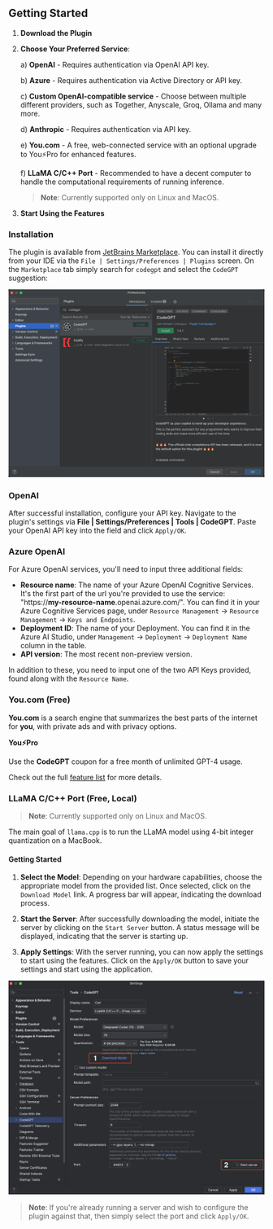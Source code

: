 ## Getting Started

1. **Download the Plugin**

2. **Choose Your Preferred Service**:

   a) **OpenAI** - Requires authentication via OpenAI API key.

   b) **Azure** - Requires authentication via Active Directory or API key.

   c) **Custom OpenAI-compatible service** - Choose between multiple different providers, such as Together, Anyscale,
   Groq, Ollama and many more.

   d) **Anthropic** - Requires authentication via API key.

   e) **You.com** - A free, web-connected service with an optional upgrade to You⚡Pro for enhanced features.

   f) **LLaMA C/C++ Port** - Recommended to have a decent computer to handle the computational requirements of running
   inference.
   > **Note**: Currently supported only on Linux and MacOS.

3. **Start Using the Features**

### Installation

The plugin is available from [JetBrains Marketplace][plugin-repo].
You can install it directly from your IDE via the `File | Settings/Preferences | Plugins` screen.
On the `Marketplace` tab simply search for `codegpt` and select the `CodeGPT` suggestion:

![marketplace][marketplace-img]

### OpenAI

After successful installation, configure your API key. Navigate to the plugin's settings via **File |
Settings/Preferences | Tools | CodeGPT**. Paste your OpenAI API key into the field and click `Apply/OK`.

### Azure OpenAI

For Azure OpenAI services, you'll need to input three additional fields:

- **Resource name**: The name of your Azure OpenAI Cognitive Services. It's the first part of the url you're provided to
  use the service: "https://**my-resource-name**.openai.azure.com/". You can find it in your Azure Cognitive Services
  page, under `Resource Management` → `Resource Management` → `Keys and Endpoints`.
- **Deployment ID**: The name of your Deployment. You can find it in the Azure AI Studio,
  under `Management` → `Deployment` → `Deployment Name` column in the table.
- **API version**: The most recent non-preview version.

In addition to these, you need to input one of the two API Keys provided, found along with the `Resource Name`.

### You.com (Free)

**You.com** is a search engine that summarizes the best parts of the internet for **you**, with private ads and with
privacy options.

**You⚡Pro**

Use the **CodeGPT** coupon for a free month of unlimited GPT-4 usage.

Check out the full [feature list](https://about.you.com/hc/youpro/what-features-are-included-in-youpro/) for more
details.

### LLaMA C/C++ Port (Free, Local)

> **Note**: Currently supported only on Linux and MacOS.

The main goal of `llama.cpp` is to run the LLaMA model using 4-bit integer quantization on a MacBook.

#### Getting Started

1. **Select the Model**: Depending on your hardware capabilities, choose the appropriate model from the provided list.
   Once selected, click on the `Download Model` link. A progress bar will appear, indicating the download process.

2. **Start the Server**: After successfully downloading the model, initiate the server by clicking on the `Start Server`
   button. A status message will be displayed, indicating that the server is starting up.

3. **Apply Settings**: With the server running, you can now apply the settings to start using the features. Click on
   the `Apply/OK` button to save your settings and start using the application.

<img alt="animated" style="max-width: 100%; width: 600px;" src="https://github.com/carlrobertoh/CodeGPT-docs/blob/main/images/llama-settings.png?raw=true" />

> **Note**: If you're already running a server and wish to configure the plugin against that, then simply select the
> port and click `Apply/OK`.

[marketplace-img]: https://github.com/carlrobertoh/CodeGPT-docs/blob/main/images/marketplace.png?raw=true

[plugin-repo]: https://plugins.jetbrains.com/plugin/21056-codegpt
